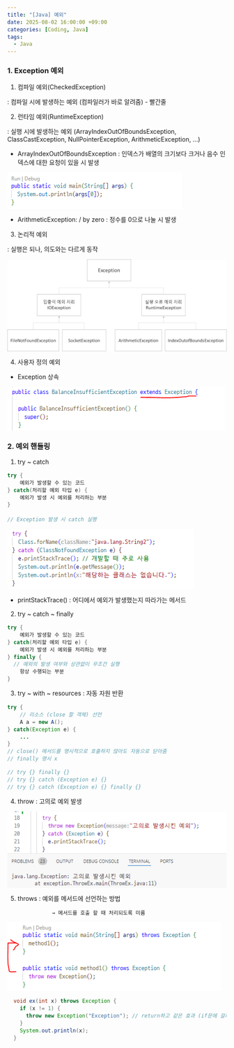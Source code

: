 ```yaml
---
title: "[Java] 예외"
date: 2025-08-02 16:00:00 +09:00
categories: [Coding, Java]
tags:
  - Java
---
```


### 1. Exception 예외

1) 컴파일 예외(CheckedException)

: 컴파일 시에 발생하는 예외 (컴파일러가 바로 알려줌) - 빨간줄

2) 런타임 예외(RuntimeException)

: 실행 시에 발생하는 예외 (ArrayIndexOutOfBoundsException, ClassCastException, NullPointerException, ArithmeticException, ...)

- ArrayIndexOutOfBoundsException : 인덱스가 배열의 크기보다 크거나 음수 인덱스에 대한 요청이 있을 시 발생

<img src="/assets/img/Coding/Java/예외/Untitled.png" align="center" alt="except1">

- ArithmeticException: / by zero : 정수를 0으로 나눌 시 발생

3) 논리적 예외

: 실행은 되나, 의도와는 다르게 동작

<img src="/assets/img/Coding/Java/예외/Untitled 1.png" align="center" alt="except2">

4) 사용자 정의 예외

- Exception 상속

<img src="/assets/img/Coding/Java/예외/Untitled 2.png" align="center" alt="except3">

### 2. 예외 핸들링

1) try ~ catch

```java
try {
	예외가 발생할 수 있는 코드
} catch(처리할 예외 타입 e) {
	예외가 발생 시 예외를 처리하는 부분
}

// Exception 발생 시 catch 실행
```

<img src="/assets/img/Coding/Java/예외/Untitled 3.png" align="center" alt="except4">

- printStackTrace() : 어디에서 예외가 발생했는지 따라가는 메서드

2) try ~ catch ~ finally

```java
try {
	예외가 발생할 수 있는 코드
} catch(처리할 예외 타입 e) {
	예외가 발생 시 예외를 처리하는 부분
} finally {
  // 예외의 발생 여부와 상관없이 무조건 실행
	항상 수행되는 부분
}
```

3) try ~ with ~ resources : 자동 자원 반환

```java
try {
	// 리소스 (close 할 객체) 선언
	A a = new A();
} catch(Exception e) {
	...
}
// close() 메서드를 명시적으로 호출하지 않아도 자동으로 닫아줌
// finally 명시 x
```

```java
// try {} finally {}
// try {} catch (Exception e) {}
// try {} catch (Exception e) {} finally {}
```

4) throw : 고의로 예외 발생

<img src="/assets/img/Coding/Java/예외/Untitled 4.png" align="center" alt="except5">


5) throws : 예외를 메서드에 선언하는 방법

                  → 메서드를 호출 할 때 처리되도록 미룸

<img src="/assets/img/Coding/Java/예외/Untitled 5.png" align="center" alt="except6">

```java
  void ex(int x) throws Exception {
    if (x != 1) {
      throw new Exception("Exception"); // return하고 같은 효과 (if문에 걸리면 실행하고 돌아감)
    }
    System.out.println(x);
  }
```